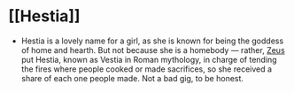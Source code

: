 # [[Hestia]]
- Hestia is a lovely name for a girl, as she is known for being the goddess of home and hearth. But not because she is a homebody — rather, [Zeus](Zeus.md) put Hestia, known as Vestia in Roman mythology, in charge of tending the fires where people cooked or made sacrifices, so she received a share of each one people made. Not a bad gig, to be honest.